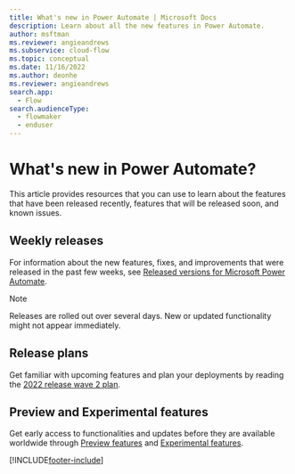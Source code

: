 ```yaml
---
title: What's new in Power Automate | Microsoft Docs
description: Learn about all the new features in Power Automate.
author: msftman
ms.reviewer: angieandrews
ms.subservice: cloud-flow
ms.topic: conceptual
ms.date: 11/16/2022
ms.author: deonhe
ms.reviewer: angieandrews
search.app: 
  - Flow
search.audienceType: 
  - flowmaker
  - enduser
---
```


# What's new in Power Automate?

This article provides resources that you can use to learn about the features that have been released recently, features that will be released soon, and known issues.

## Weekly releases

For information about the new features, fixes, and improvements that were released in the past few weeks, see [Released versions for Microsoft Power Automate](/power-platform/released-versions/power-automate).

> [!NOTE]
> Releases are rolled out over several days. New or updated functionality might not appear immediately.

## Release plans

Get familiar with upcoming features and plan your deployments by reading the [2022 release wave 2 plan](/power-platform-release-plan/2022wave2/power-automate/planned-features).

## Preview and Experimental features

Get early access to functionalities and updates before they are available worldwide through [Preview features](https://powerautomate.microsoft.com/blog/flow-preview-program/) and [Experimental features](experimental-features.md).

[!INCLUDE[footer-include](includes/footer-banner.md)]
